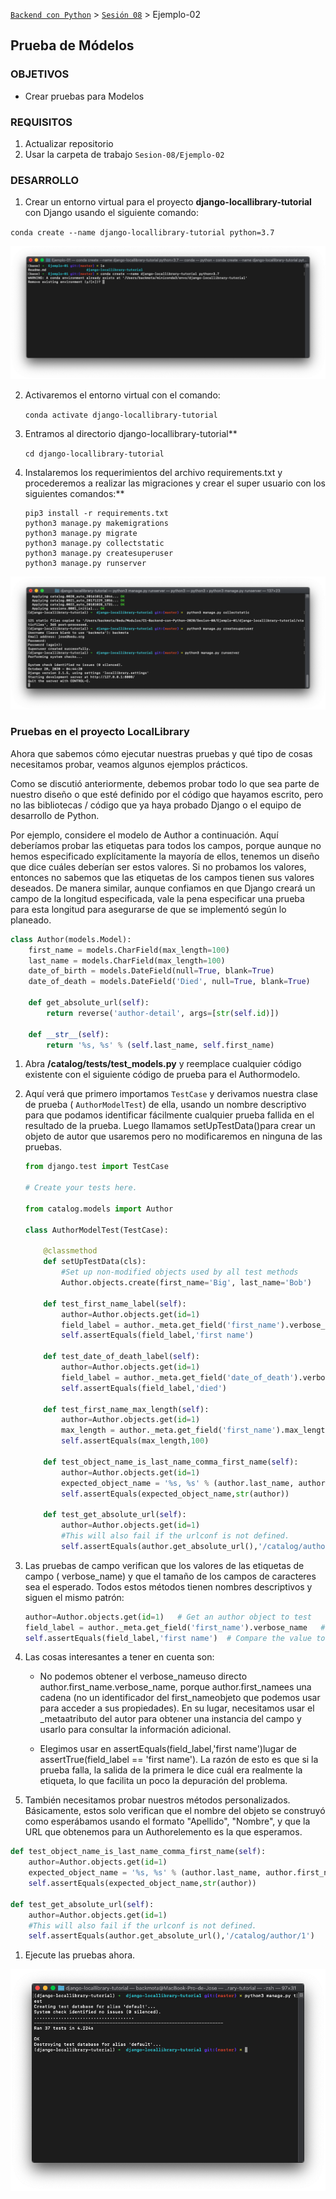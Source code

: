 [`Backend con Python`](../../Readme.md) > [`Sesión 08`](../Readme.md) > Ejemplo-02
## Prueba de Módelos 

### OBJETIVOS
- Crear pruebas para Modelos

### REQUISITOS
1. Actualizar repositorio
1. Usar la carpeta de trabajo `Sesion-08/Ejemplo-02`

### DESARROLLO

1. Crear un entorno virtual para el proyecto **django-locallibrary-tutorial** con Django usando el siguiente comando:

`conda create --name django-locallibrary-tutorial python=3.7`

![](img/1.jpeg)

2. Activaremos el entorno virtual con el comando:

	`conda activate django-locallibrary-tutorial`

1. Entramos al directorio django-locallibrary-tutorial**

	`cd django-locallibrary-tutorial`

1. Instalaremos los requerimientos del archivo requirements.txt y procederemos a realizar las migraciones y crear el super usuario con los siguientes comandos:**

   ```
   pip3 install -r requirements.txt
   python3 manage.py makemigrations
   python3 manage.py migrate
   python3 manage.py collectstatic
   python3 manage.py createsuperuser
   python3 manage.py runserver
   ```
![](img/2.jpeg)

### Pruebas en el proyecto LocalLibrary

Ahora que sabemos cómo ejecutar nuestras pruebas y qué tipo de cosas necesitamos probar, veamos algunos ejemplos prácticos.

Como se discutió anteriormente, debemos probar todo lo que sea parte de nuestro diseño o que esté definido por el código que hayamos escrito, pero no las bibliotecas / código que ya haya probado Django o el equipo de desarrollo de Python.

Por ejemplo, considere el modelo de Author a continuación. Aquí deberíamos probar las etiquetas para todos los campos, porque aunque no hemos especificado explícitamente la mayoría de ellos, tenemos un diseño que dice cuáles deberían ser estos valores. Si no probamos los valores, entonces no sabemos que las etiquetas de los campos tienen sus valores deseados. De manera similar, aunque confiamos en que Django creará un campo de la longitud especificada, vale la pena especificar una prueba para esta longitud para asegurarse de que se implementó según lo planeado.

```python
class Author(models.Model):
    first_name = models.CharField(max_length=100)
    last_name = models.CharField(max_length=100)
    date_of_birth = models.DateField(null=True, blank=True)
    date_of_death = models.DateField('Died', null=True, blank=True)
    
    def get_absolute_url(self):
        return reverse('author-detail', args=[str(self.id)])
    
    def __str__(self):
        return '%s, %s' % (self.last_name, self.first_name)
```	

1. Abra **/catalog/tests/test_models.py** y reemplace cualquier código existente con el siguiente código de prueba para el Authormodelo.

1. Aquí verá que primero importamos `TestCase` y derivamos nuestra clase de prueba ( `AuthorModelTest`) de ella, usando un nombre descriptivo para que podamos identificar fácilmente cualquier prueba fallida en el resultado de la prueba. Luego llamamos setUpTestData()para crear un objeto de autor que usaremos pero no modificaremos en ninguna de las pruebas.

	```python
	from django.test import TestCase
	
	# Create your tests here.
	
	from catalog.models import Author
	
	class AuthorModelTest(TestCase):
	
	    @classmethod
	    def setUpTestData(cls):
	        #Set up non-modified objects used by all test methods
	        Author.objects.create(first_name='Big', last_name='Bob')
	
	    def test_first_name_label(self):
	        author=Author.objects.get(id=1)
	        field_label = author._meta.get_field('first_name').verbose_name
	        self.assertEquals(field_label,'first name')
	
	    def test_date_of_death_label(self):
	        author=Author.objects.get(id=1)
	        field_label = author._meta.get_field('date_of_death').verbose_name
	        self.assertEquals(field_label,'died')
	
	    def test_first_name_max_length(self):
	        author=Author.objects.get(id=1)
	        max_length = author._meta.get_field('first_name').max_length
	        self.assertEquals(max_length,100)
	
	    def test_object_name_is_last_name_comma_first_name(self):
	        author=Author.objects.get(id=1)
	        expected_object_name = '%s, %s' % (author.last_name, author.first_name)
	        self.assertEquals(expected_object_name,str(author))
	
	    def test_get_absolute_url(self):
	        author=Author.objects.get(id=1)
	        #This will also fail if the urlconf is not defined.
	        self.assertEquals(author.get_absolute_url(),'/catalog/author/1')
	```

1. Las pruebas de campo verifican que los valores de las etiquetas de campo ( verbose_name) y que el tamaño de los campos de caracteres sea el esperado. Todos estos métodos tienen nombres descriptivos y siguen el mismo patrón:

	```python
	author=Author.objects.get(id=1)   # Get an author object to test
	field_label = author._meta.get_field('first_name').verbose_name   # Get the metadata for the required field and use it to query the required field data
	self.assertEquals(field_label,'first name')  # Compare the value to the expected result
	```
1. Las cosas interesantes a tener en cuenta son:

	* No podemos obtener el verbose_nameuso directo author.first_name.verbose_name, porque author.first_namees una cadena (no un identificador del first_nameobjeto que podemos usar para acceder a sus propiedades). En su lugar, necesitamos usar el _metaatributo del autor para obtener una instancia del campo y usarlo para consultar la información adicional.
	
	* Elegimos usar en assertEquals(field_label,'first name')lugar de assertTrue(field_label == 'first name'). La razón de esto es que si la prueba falla, la salida de la primera le dice cuál era realmente la etiqueta, lo que facilita un poco la depuración del problema.

1. También necesitamos probar nuestros métodos personalizados. Básicamente, estos solo verifican que el nombre del objeto se construyó como esperábamos usando el formato "Apellido", "Nombre", y que la URL que obtenemos para un Authorelemento es la que esperamos.

```python
def test_object_name_is_last_name_comma_first_name(self):
    author=Author.objects.get(id=1)
    expected_object_name = '%s, %s' % (author.last_name, author.first_name)
    self.assertEquals(expected_object_name,str(author))
        
def test_get_absolute_url(self):
    author=Author.objects.get(id=1)
    #This will also fail if the urlconf is not defined.
    self.assertEquals(author.get_absolute_url(),'/catalog/author/1')
```

1. Ejecute las pruebas ahora. 

![](img/3.png)


